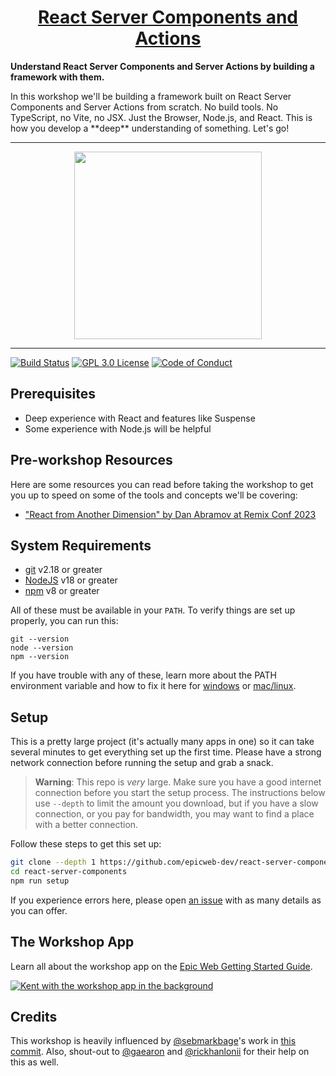 <div>
  <h1 align="center"><a href="https://www.epicweb.dev/workshops">React Server Components and Actions</a></h1>
  <strong>
    Understand React Server Components and Server Actions by building a framework with them.
  </strong>
  <p>
    In this workshop we'll be building a framework built on React Server Components and Server Actions from scratch. No build tools. No TypeScript, no Vite, no JSX. Just the Browser, Node.js, and React. This is how you develop a **deep** understanding of something. Let's go!
  </p>
</div>

<hr />

<div align="center">
  <a
    alt="Epic Web logo with the words Deployed Version"
    href="https://epicweb-dev-react-server-components.fly.dev/"
  >
    <img
      width="300px"
      src="https://github-production-user-asset-6210df.s3.amazonaws.com/1500684/254000390-447a3559-e7b9-4918-947a-1b326d239771.png"
    />
  </a>
</div>

<hr />

<!-- prettier-ignore-start -->
[![Build Status][build-badge]][build]
[![GPL 3.0 License][license-badge]][license]
[![Code of Conduct][coc-badge]][coc]
<!-- prettier-ignore-end -->

## Prerequisites

- Deep experience with React and features like Suspense
- Some experience with Node.js will be helpful

## Pre-workshop Resources

Here are some resources you can read before taking the workshop to get you up to
speed on some of the tools and concepts we'll be covering:

- ["React from Another Dimension" by Dan Abramov at Remix Conf 2023](https://www.youtube.com/watch?v=zMf_xeGPn6s)

## System Requirements

- [git][git] v2.18 or greater
- [NodeJS][node] v18 or greater
- [npm][npm] v8 or greater

All of these must be available in your `PATH`. To verify things are set up
properly, you can run this:

```shell
git --version
node --version
npm --version
```

If you have trouble with any of these, learn more about the PATH environment
variable and how to fix it here for [windows][win-path] or
[mac/linux][mac-path].

## Setup

This is a pretty large project (it's actually many apps in one) so it can take
several minutes to get everything set up the first time. Please have a strong
network connection before running the setup and grab a snack.

> **Warning**: This repo is _very_ large. Make sure you have a good internet
> connection before you start the setup process. The instructions below use
> `--depth` to limit the amount you download, but if you have a slow connection,
> or you pay for bandwidth, you may want to find a place with a better
> connection.

Follow these steps to get this set up:

```sh nonumber
git clone --depth 1 https://github.com/epicweb-dev/react-server-components.git
cd react-server-components
npm run setup
```

If you experience errors here, please open [an issue][issue] with as many
details as you can offer.

## The Workshop App

Learn all about the workshop app on the
[Epic Web Getting Started Guide](https://www.epicweb.dev/get-started).

[![Kent with the workshop app in the background](https://github-production-user-asset-6210df.s3.amazonaws.com/1500684/280407082-0e012138-e01d-45d5-abf2-86ffe5d03c69.png)](https://www.epicweb.dev/get-started)

## Credits

This workshop is heavily influenced by
[@sebmarkbage](https://github.com/sebmarkbage)'s work in
[this commit](https://github.com/facebook/react/commit/f181ba8aa6339d62f6e2572109c61242606f16b3).
Also, shout-out to [@gaearon](https://github.com/gaearon) and
[@rickhanlonii](https://github.com/rickhanlonii) for their help on this as well.

<!-- prettier-ignore-start -->
[npm]: https://www.npmjs.com/
[node]: https://nodejs.org
[git]: https://git-scm.com/
[build-badge]: https://img.shields.io/github/actions/workflow/status/epicweb-dev/react-server-components/validate.yml?branch=main&logo=github&style=flat-square
[build]: https://github.com/epicweb-dev/react-server-components/actions?query=workflow%3Avalidate
[license-badge]: https://img.shields.io/badge/license-GPL%203.0%20License-blue.svg?style=flat-square
[license]: https://github.com/epicweb-dev/react-server-components/blob/main/LICENSE
[coc-badge]: https://img.shields.io/badge/code%20of-conduct-ff69b4.svg?style=flat-square
[coc]: https://kentcdodds.com/conduct
[win-path]: https://www.howtogeek.com/118594/how-to-edit-your-system-path-for-easy-command-line-access/
[mac-path]: http://stackoverflow.com/a/24322978/971592
[issue]: https://github.com/epicweb-dev/react-server-components/issues/new
<!-- prettier-ignore-end -->
